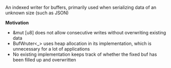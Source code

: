 An indexed writer for buffers, primarily used when serializing data of an unknown size (such as JSON)

**Motivation**
 - &mut [u8] does not allow consecutive writes without overwriting existing data
 - BufWruter<_> uses heap allocation in its implementation, which is unnecessary for a lot of applications
 - No existing implementation keeps track of whether the fixed buf has been filled up and overwritten
